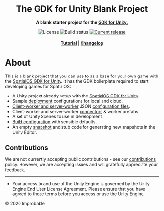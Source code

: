 <div align="center">
  <h1>The GDK for Unity Blank Project</h1>

  <p>
    <strong>A blank starter project for the <a href="https://github.com/spatialos/gdk-for-unity">GDK for Unity.</a></strong>
  </p>

  <p>
    <img alt="License" src="https://img.shields.io/badge/license-MIT-brightgreen.svg"/>
    <img alt="Build status" src="https://badge.buildkite.com/708ac824cba2fd9db027ac8bafe4ab3f230a5d46d0ef336d45.svg?branch=develop"/>
    <a href="https://github.com/spatialos/gdk-for-unity-blank-project/releases"><img alt="Current release" src="https://img.shields.io/github/release/spatialos/gdk-for-unity-blank-project.svg"/></a>
  </p>

  <h4>
    <a href="https://documentation.improbable.io/gdk-for-unity/docs/blank-project-tutorial-overview">Tutorial</a>
    <span> | </span>
    <a href="https://github.com/spatialos/gdk-for-unity-blank-project/blob/master/CHANGELOG.md">Changelog</a>
  </h4>
</div>

# About

This is a blank project that you can use to as a base for your own game with the [SpatialOS GDK for Unity](https://github.com/spatialos/gdk-for-unity). It has the GDK boilerplate required to start developing games for SpatialOS:

- A Unity project already setup with the [SpatialOS GDK for Unity](https://github.com/spatialos/gdk-for-unity).
- Sample [deployment](https://documentation.improbable.io/gdk-for-unity/docs/gdk-glossary#section-deploying) configurations for local and cloud.
- [Client-worker and server-worker](https://documentation.improbable.io/gdk-for-unity/docs/gdk-glossary#section-worker) JSON [configuration files](https://documentation.improbable.io/spatialos-overview/docs/spl-worker-configuration-file).
- Client-worker and server-worker [connectors](https://documentation.improbable.io/gdk-for-unity/docs/worker-connectors) & worker prefabs.
- A set of Unity Scenes to use in development.
- [Build configuration](https://documentation.improbable.io/gdk-for-unity/docs/your-unity-project-2-build-your-workers) with sensible defaults.
- An empty [snapshot](https://documentation.improbable.io/gdk-for-unity/docs/snapshots) and stub code for generating new snapshots in the Unity Editor.

## Contributions

We are not currently accepting public contributions - see our [contributions](https://documentation.improbable.io/gdk-for-unity/docs/contribution-policy-on-github) policy. However, we are accepting issues and will gratefully appreciate your feedback.

---

* Your access to and use of the Unity Engine is governed by the Unity Engine End User License Agreement. Please ensure that you have agreed to those terms before you access or use the Unity Engine.

&copy; 2020 Improbable
